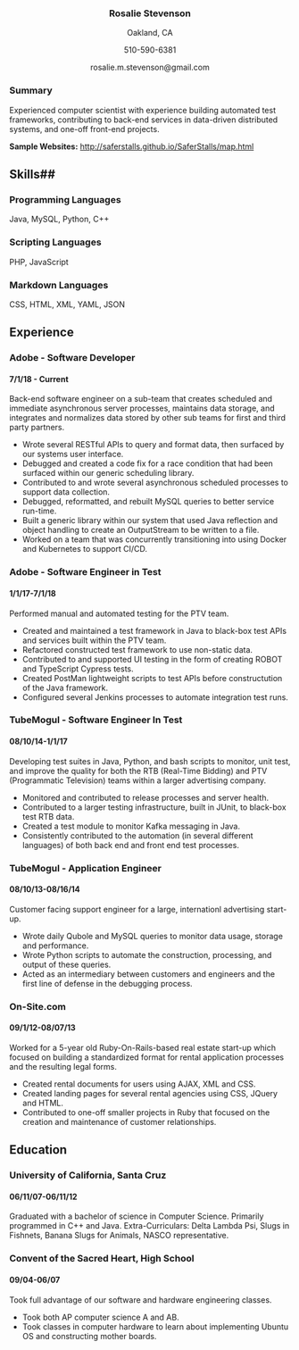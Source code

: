 
<h3  align="center">Rosalie Stevenson</h3>
<p align="center">Oakland, CA</p>
<p align="center">510-590-6381</p>
<p align="center">rosalie.m.stevenson@gmail.com</p>


### Summary
Experienced computer scientist with experience building automated test frameworks, contributing to back-end services in data-driven distributed systems, and one-off front-end projects. 

**Sample Websites:**
http://saferstalls.github.io/SaferStalls/map.html

## Skills##
### Programming Languages
Java, MySQL, Python, C++

### Scripting Languages
PHP, JavaScript

### Markdown Languages
CSS, HTML, XML, YAML, JSON

## Experience
### Adobe - Software Developer
#### 7/1/18 - Current
Back-end software engineer on a sub-team that creates scheduled and immediate asynchronous server processes, maintains data storage, and integrates and normalizes data stored by other sub teams for first and third party partners. 
- Wrote several RESTful APIs to query and format data, then surfaced by our systems user interface.
- Debugged and created a code fix for a race condition that had been surfaced within our generic scheduling library.
- Contributed to and wrote several asynchronous scheduled processes to support data collection.
- Debugged, reformatted, and rebuilt MySQL queries to better service run-time.
- Built a generic library within our system that used Java reflection and object handling to create an OutputStream to be written to a file. 
- Worked on a team that was concurrently transitioning into using Docker and Kubernetes to support CI/CD.

### Adobe - Software Engineer in Test
#### 1/1/17-7/1/18
Performed manual and automated testing for the PTV team. 
- Created and maintained a test framework in Java to black-box test APIs and services built within the PTV team.
- Refactored constructed test framework to use non-static data.
- Contributed to and supported UI testing in the form of creating ROBOT and TypeScript Cypress tests.
- Created PostMan lightweight scripts to test APIs before constructution of the Java framework.
- Configured several Jenkins processes to automate integration test runs.

### TubeMogul - Software Engineer In Test
#### 08/10/14-1/1/17
Developing test suites in Java, Python, and bash scripts to monitor, unit test, and  improve the quality for both the RTB (Real-Time Bidding) and PTV (Programmatic Television) teams within a larger advertising company.
- Monitored and contributed to release processes and server health.
- Contributed to a larger testing infrastructure, built in JUnit, to black-box test RTB data.
- Created a test module to monitor Kafka messaging in Java. 
- Consistently contributed to the automation (in several different languages) of both back end and front end test processes.

### TubeMogul - Application Engineer
#### 08/10/13-08/16/14
Customer facing support engineer for a large, internationl advertising start-up. 
- Wrote daily Qubole and MySQL queries to monitor data usage, storage and performance.
- Wrote Python scripts to automate the construction, processing, and output of these queries. 
- Acted as an intermediary between customers and engineers and the first line of defense in the debugging process.

### On-Site.com               
#### 09/1/12-08/07/13
Worked for a 5-year old Ruby-On-Rails-based real estate start-up which focused on building a standardized format for rental application processes and the resulting legal forms.
 - Created rental documents for users using AJAX, XML and CSS.
 - Created landing pages for several rental agencies using CSS, JQuery and HTML.
 - Contributed to one-off smaller projects in Ruby that focused on the creation and maintenance of customer relationships.

## Education

### University of California, Santa Cruz      
#### 06/11/07-06/11/12
Graduated with a bachelor of science in Computer Science. Primarily programmed in C++ and Java.
Extra-Curriculars: Delta Lambda Psi, Slugs in Fishnets, Banana Slugs for Animals, NASCO representative. 

### Convent of the Sacred Heart, High School   
#### 09/04-06/07
Took full advantage of our software and hardware engineering classes.
 - Took both AP computer science A and AB.
 - Took classes in computer hardware to learn about implementing Ubuntu OS and constructing mother boards.

